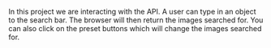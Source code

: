 In this project we are interacting with the API. A user can type in an object to the search bar. The browser will then return the images searched for. You can also click on the preset buttons which will change the images searched for.

